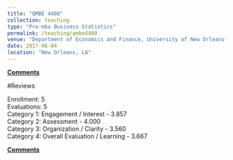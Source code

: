 ```yaml
---
title: "QMBE 4400"
collection: teaching
type: "Pre-mba Business Statistics"
permalink: /teaching/qmbe4400
venue: "Department of Economics and Finance, University of New Orleans"
date: 2017-06-04
location: "New Orleans, LA"
---
```


<b>[Comments](/files/qmbe4400.pdf)</b>
<!-- <b>[Instructor Visit](/files/instructor.pdf)</b> -->

#Reviews

Enrollment: 5<br>
Evaluations: 5<br>
Category 1: Engagement / Interest - 3.857<br>
Category 2: Assessment - 4.000<br>
Category 3: Organization / Clarity - 3.560<br>
Category 4: Overall Evaluation / Learning - 3.667<br>

<b>[Comments](/files/qmbe4400.pdf)</b>
